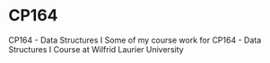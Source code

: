 # CP164
CP164 - Data Structures I
Some of my course work for CP164 - Data Structures I Course at Wilfrid Laurier University
